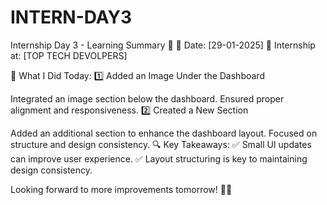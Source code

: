# INTERN-DAY3
Internship Day 3 - Learning Summary 🚀 📅 Date: [29-01-2025] 🏢 Internship at: [TOP TECH DEVOLPERS]

📌 What I Did Today: 1️⃣ Added an Image Under the Dashboard

Integrated an image section below the dashboard. Ensured proper alignment and responsiveness. 2️⃣ Created a New Section

Added an additional section to enhance the dashboard layout. Focused on structure and design consistency. 🔍 Key Takeaways: ✅ Small UI updates can improve user experience. ✅ Layout structuring is key to maintaining design consistency.

Looking forward to more improvements tomorrow! 🚀🔥
